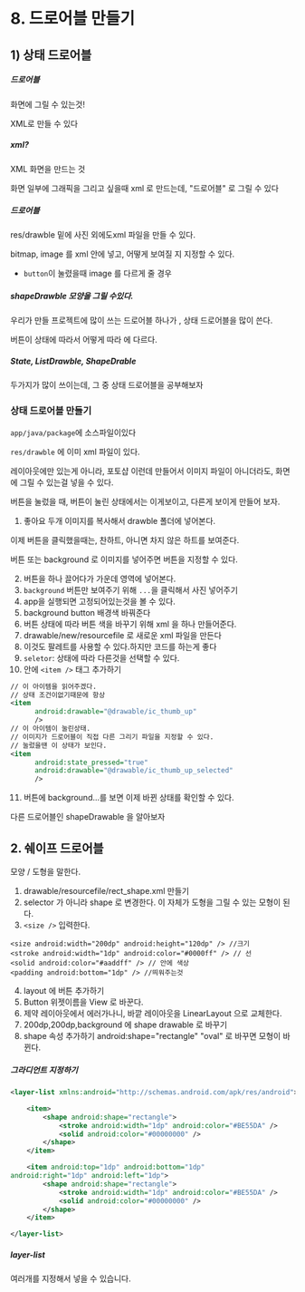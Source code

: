 # 8. 드로어블 만들기



## 1) 상태 드로어블

##### 드로어블

화면에 그릴 수 있는것!

XML로 만들 수 있다

##### xml?

XML 화면을 만드는 것

화면 일부에 그래픽을 그리고 싶을때 xml 로 만드는데, "드로어블" 로 그릴 수 있다

##### 드로어블

res/drawble 밑에 사진 외에도xml 파일을 만들 수 있다. 

bitmap, image 를 xml 안에 넣고, 어떻게 보여질 지 지정할 수 있다.

- `button`이 눌렸을때 image 를 다르게 줄 경우 

##### shapeDrawble 모양을 그릴 수있다.

우리가 만들 프로젝트에 많이 쓰는 드로어블 하나가 , 상태 드로어블을 많이 쓴다.

버튼이 상태에 따라서 어떻게 따라 에 다르다.

##### State, ListDrawble, ShapeDrable 

두가지가 많이 쓰이는데, 그 중 상태 드로어블을 공부해보자



### 상태 드로어블 만들기

`app/java/package`에 소스파일이있다

`res/drawble` 에 이미 xml 파일이 있다. 



레이아웃에만 있는게 아니라, 포토샵 이런데 만들어서 이미지 파일이 아니더라도, 화면에 그릴 수 있는걸 넣을 수 있다.



버튼을 눌렀을 때, 버튼이 눌린 상태에서는 이게보이고, 다른게 보이게 만들어 보자.



1. 좋아요 두개 이미지를 복사해서 drawble 폴더에 넣어본다.

이제 버튼을 클릭했을때는, 찬하트, 아니면 차지 않은 하트를 보여준다.

버튼 또는 background 로 이미지를 넣어주면 버튼을 지정할 수 있다.

2. 버튼을 하나 끌어다가 가운데 영역에 넣어본다. 
3. `background` 버튼만 보여주기 위해 `...`을 클릭해서 사진 넣어주기 
4. app을 실행되면 고정되어있는것을 볼 수 있다. 
5. background button 배경색 바꿔준다
6. 버튼 상태에 따라 버튼 색을 바꾸기 위해 xml 을 하나 만들어준다.
7. drawable/new/resourcefile 로 새로운 xml 파일을 만든다 
8. 이것도 팔레트를 사용할 수 있다.하지만 코드를 하는게 좋다 
9. `seletor`: 상태에 따라 다른것을 선택할 수 있다. 
10. 안에 `<item />` 태그 추가하기 

```xml
// 이 아이템을 읽어주겠다.
// 상태 조건이없기때문에 항상
<item
      android:drawable="@drawable/ic_thumb_up"
      />
// 이 아이템이 눌린상태. 
// 이미지가 드로어블이 직접 다른 그리기 파일을 지정할 수 있다.
// 눌렀을땐 이 상태가 보인다. 
<item 
      android:state_pressed="true"
      android:drawable="@drawable/ic_thumb_up_selected"
      />
```

11. 버튼에 background…를 보면 이제 바뀐 상태를 확인할 수 있다.

다른 드로어블인 shapeDrawable 을 알아보자



## 2. 쉐이프 드로어블

모양 / 도형을 말한다. 

1. drawable/resourcefile/rect_shape.xml 만들기
2. selector 가 아니라 shape 로 변경한다. 이 자체가 도형을 그릴 수 있는 모형이 된다. 
3. `<size />` 입력한다. 

```
<size android:width="200dp" android:height="120dp" /> //크기
<stroke android:width="1dp" android:color="#0000ff" /> // 선
<solid android:color="#aaddff" /> // 안에 색상
<padding android:bottom="1dp" /> //띄워주는것
```

4. layout 에 버튼 추가하기 
5. Button 위젯이름을 View 로 바꾼다. 
6. 제약 레이아웃에서 에러가나니, 바깥 레이아웃을 LinearLayout 으로 교체한다. 
7. 200dp,200dp,background 에 shape drawable 로 바꾸기 
8. shape 속성 추가하기 android:shape="rectangle" "oval" 로 바꾸면 모형이 바뀐다.

##### 그라디언트 지정하기

```xml
<layer-list xmlns:android="http://schemas.android.com/apk/res/android">

    <item>
        <shape android:shape="rectangle">
            <stroke android:width="1dp" android:color="#BE55DA" />
            <solid android:color="#00000000" />
        </shape>
    </item>

    <item android:top="1dp" android:bottom="1dp" 
android:right="1dp" android:left="1dp">
        <shape android:shape="rectangle">
            <stroke android:width="1dp" android:color="#BE55DA" />
            <solid android:color="#00000000" />
        </shape>
    </item>

</layer-list>
```

##### layer-list 

여러개를 지정해서 넣을 수 있습니다.